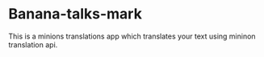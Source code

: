 # Banana-talks-mark

This is a minions translations app which translates your text using mininon translation api.
